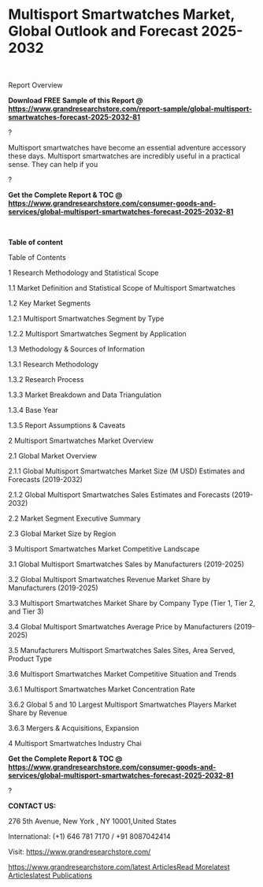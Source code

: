 <h1>Multisport Smartwatches Market, Global Outlook and Forecast 2025-2032</h1><br/><p>Report Overview</p>
 
 
 
 <div><b>Download FREE Sample of this Report @ <a href="https://www.grandresearchstore.com/report-sample/global-multisport-smartwatches-forecast-2025-2032-81">https://www.grandresearchstore.com/report-sample/global-multisport-smartwatches-forecast-2025-2032-81</a></b></div>
 
 
 
 <p>? </p>
 
 
 
 <p>Multisport smartwatches have become an essential adventure accessory these days. Multisport smartwatches are incredibly useful in a practical sense. They can help if you</p>
 
 
 
 <p>? </p>
 
 
 
 <div><b>Get the Complete Report & TOC @ <a href="https://www.grandresearchstore.com/consumer-goods-and-services/global-multisport-smartwatches-forecast-2025-2032-81">https://www.grandresearchstore.com/consumer-goods-and-services/global-multisport-smartwatches-forecast-2025-2032-81</a></b></div>
 
 
 
 <p><br />
 
 <b>Table of content</b></p>
 
 
 
 <p>Table of Contents<br />
 
 1 Research Methodology and Statistical Scope<br />
 
 1.1 Market Definition and Statistical Scope of Multisport Smartwatches<br />
 
 1.2 Key Market Segments<br />
 
 1.2.1 Multisport Smartwatches Segment by Type<br />
 
 1.2.2 Multisport Smartwatches Segment by Application<br />
 
 1.3 Methodology & Sources of Information<br />
 
 1.3.1 Research Methodology<br />
 
 1.3.2 Research Process<br />
 
 1.3.3 Market Breakdown and Data Triangulation<br />
 
 1.3.4 Base Year<br />
 
 1.3.5 Report Assumptions & Caveats<br />
 
 2 Multisport Smartwatches Market Overview<br />
 
 2.1 Global Market Overview<br />
 
 2.1.1 Global Multisport Smartwatches Market Size (M USD) Estimates and Forecasts (2019-2032)<br />
 
 2.1.2 Global Multisport Smartwatches Sales Estimates and Forecasts (2019-2032)<br />
 
 2.2 Market Segment Executive Summary<br />
 
 2.3 Global Market Size by Region<br />
 
 3 Multisport Smartwatches Market Competitive Landscape<br />
 
 3.1 Global Multisport Smartwatches Sales by Manufacturers (2019-2025)<br />
 
 3.2 Global Multisport Smartwatches Revenue Market Share by Manufacturers (2019-2025)<br />
 
 3.3 Multisport Smartwatches Market Share by Company Type (Tier 1, Tier 2, and Tier 3)<br />
 
 3.4 Global Multisport Smartwatches Average Price by Manufacturers (2019-2025)<br />
 
 3.5 Manufacturers Multisport Smartwatches Sales Sites, Area Served, Product Type<br />
 
 3.6 Multisport Smartwatches Market Competitive Situation and Trends<br />
 
 3.6.1 Multisport Smartwatches Market Concentration Rate<br />
 
 3.6.2 Global 5 and 10 Largest Multisport Smartwatches Players Market Share by Revenue<br />
 
 3.6.3 Mergers & Acquisitions, Expansion<br />
 
 4 Multisport Smartwatches Industry Chai</p>
 
 
 
 <div><b>Get the Complete Report & TOC @ <a href="https://www.grandresearchstore.com/consumer-goods-and-services/global-multisport-smartwatches-forecast-2025-2032-81">https://www.grandresearchstore.com/consumer-goods-and-services/global-multisport-smartwatches-forecast-2025-2032-81</a></b></div>
 
 
 
 <p>? </p>
 
 
 
 <p><b>CONTACT US:</b><br />
 
 276 5th Avenue, New York , NY 10001,United States<br />
 
 International: (+1) 646 781 7170 / +91 8087042414<br />
 
 Visit: <a href="https://www.grandresearchstore.com/">https://www.grandresearchstore.com/</a><br />
 
 <a href="https://gyeongbokgung.com">https://www.grandresearchstore.com/</a><a href="https://hallyeomaritime.com">latest Articles</a><a href="https://jingwansa.com">Read More</a><a href="https://nguoiviet.jp/">latest Articles</a><a href="https://www.intelmarketresearch.com/">latest Publications</a></p>